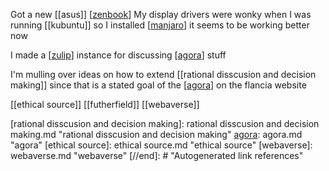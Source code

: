 Got a new [[asus]] [[zenbook]] My display drivers were wonky when I was running [[kubuntu]] so I installed [[manjaro]] it seems to be working better now

I made a [[zulip]] instance for discussing [[agora]] stuff

I'm mulling over ideas on how to extend [[rational disscusion and decision making]] since that is a stated goal of the [[agora]] on the flancia website

[[ethical source]]
[[futherfield]]
[[webaverse]]

[//begin]: # "Autogenerated link references for markdown compatibility"
[zenbook]: zenbook.md "zenbook"
[manjaro]: manjaro.md "manjaro"
[zulip]: zulip.md "zulip"
[agora]: agora.md "agora"
[rational disscusion and decision making]: rational disscusion and decision making.md "rational disscusion and decision making"
[agora]: agora.md "agora"
[ethical source]: ethical source.md "ethical source"
[webaverse]: webaverse.md "webaverse"
[//end]: # "Autogenerated link references"